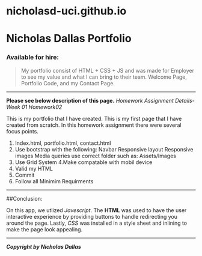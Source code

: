 # nicholasd-uci.github.io


# Nicholas Dallas Portfolio

### Available for hire:

> My portfolio consist of HTML + CSS + JS and was made for Employer to see my value and what I can bring to their team. Welcome Page, Portfolio Code, and my Contact Page.

***
**Please see below description of this page.**
*Homework Assignment Details- Week 01 Homework02*

This is my portfolio that I have created. This is my first page that I have created from scratch. In this homework assignment there were several focus points.

1. Index.html, portfolio.html, contact.html
2. Use bootstrap with the following:
    Navbar
    Responsive layout
    Responsive images
    Media queries
    use correct folder such as: Assets/Images
3. Use Grid System
4.Make compatable with mobil device
5. Valid my HTML
6. Commit 
7. Follow all Minimim Requirments

***
##Conclusion:

On this app, we utlized _Javescript_. The **HTML** was used to have the user interactive experience by providing buttons to handle redirecting you around the page. Lastly, _CSS_ was installed in a style sheet and inlining to make the page look appealing. 


***
***Copyright by Nicholas Dallas***
